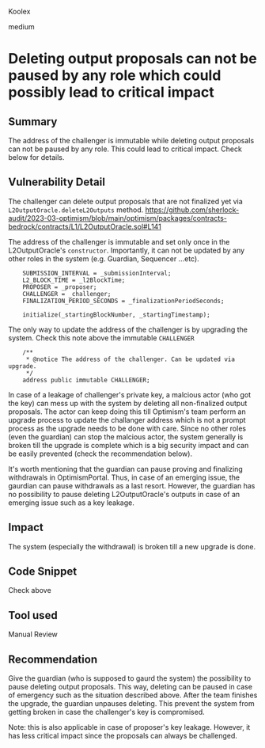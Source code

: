 Koolex

medium

# Deleting output proposals can not be paused by any role which could possibly lead to critical impact

## Summary
The address of the challenger is immutable while deleting output proposals can not be paused by any role. This could lead to critical impact. Check below for details.

## Vulnerability Detail
The challenger can delete output proposals that are not finalized yet via `L2OutputOracle.deleteL2Outputs` method.
https://github.com/sherlock-audit/2023-03-optimism/blob/main/optimism/packages/contracts-bedrock/contracts/L1/L2OutputOracle.sol#L141

The address of the challenger is immutable and set only once in the L2OutputOracle's `constructor`. Importantly, it can not be updated by any other roles in the system (e.g. Guardian, Sequencer ...etc).

```solidity
	SUBMISSION_INTERVAL = _submissionInterval;
	L2_BLOCK_TIME = _l2BlockTime;
	PROPOSER = _proposer;
	CHALLENGER = _challenger;
	FINALIZATION_PERIOD_SECONDS = _finalizationPeriodSeconds;

	initialize(_startingBlockNumber, _startingTimestamp);
```

The only way to update the address of the challenger is by upgrading the system. Check this note above the immutable `CHALLENGER`
```solidity
    /**
     * @notice The address of the challenger. Can be updated via upgrade.
     */
    address public immutable CHALLENGER;
```

In case of a leakage of challenger's private key, a malcious actor (who got the key) can mess up with the system by deleting all non-finalized output proposals. The actor can keep doing this till Optimism's team perform an upgrade process to update the challanger address which is not a prompt process as the upgrade needs to be done with care. Since no other roles (even the guardian) can stop the malcious actor, the system generally is broken till the upgrade is complete which is a big security impact and can be easily prevented (check the recommendation below).

It's worth mentioning that the guardian can pause proving and finalizing withdrawals in OptimismPortal. Thus, in case of an emerging issue, the gaurdian can pause withdrawals as a last resort. However, the guardian has no possibility to pause deleting L2OutputOracle's outputs in case of an emerging issue such as a key leakage.

## Impact
The system (especially the withdrawal) is broken till a new upgrade is done.

## Code Snippet

Check above

## Tool used

Manual Review

## Recommendation

Give the guardian (who is supposed to gaurd the system) the possibility to pause deleting output proposals. This way, deleting can be paused in case of emergency such as the situation described above. After the team finishes the upgrade, the guardian unpauses deleting. This prevent the system from getting broken in case the challenger's key is compromised.

Note: this is also applicable in case of proposer's key leakage. However, it has less critical impact since the proposals can always be challenged.
 
 
  